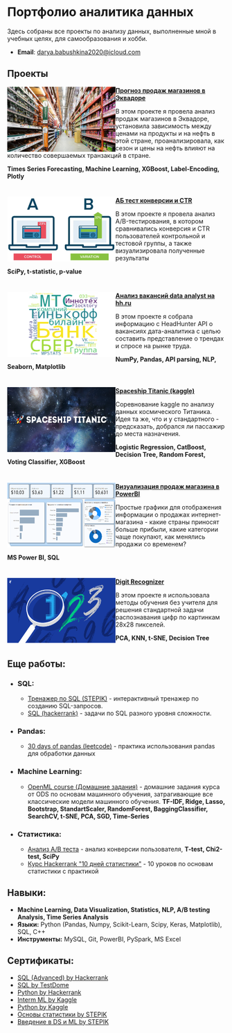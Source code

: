 # Портфолио аналитика данных
Здесь собраны все проекты по анализу данных, выполненные мной в учебных целях, для самообразования и хобби.

- **Email**: [darya.babushkina2020@icloud.com](darya.babushkina2020@icloud.com)

## Проекты

<img align="left" width="250" height="150" src="https://github.com/merae70/Portfolio/blob/main/img/store_sales.jpg"> **[Прогноз продаж магазинов в Эквадоре](https://github.com/merae70/da_projects/tree/main/store_sales_forecasting)**

В этом проекте я провела анализ продаж магазинов в Эквадоре, установила зависимость между ценами на продукты и на нефть в этой стране, проанализировала, как сезон и цены на нефть влияют на количество совершаемых транзакций в стране.

**Times Series Forecasting, Machine Learning, XGBoost, Label-Encoding, Plotly**

#


<img align="left" width="250" height="150" src="https://github.com/merae70/Portfolio/blob/main/img/ab-testing2.jpg"> **[АБ тест конверсии и CTR](https://github.com/merae70/da_projects/tree/main/ab_testing)**

В этом проекте я провела анализ A/B-тестирования, в котором сравнивались конверсия и CTR пользователей контрольной и тестовой группы, а также визуализировала полученные результаты

**SciPy, t-statistic, p-value**

#

<img align="left" width="250" height="150" overflow="hidden" src="https://github.com/merae70/Portfolio/blob/main/img/vacancy_cloud.png"> **[Анализ вакансий data analyst на hh.ru](https://github.com/merae70/da_projects/tree/main/hh_parsing)**

  В этом проекте я собрала информацию с HeadHunter API о вакансиях дата-аналитика с целью составить представление о трендах и спросе на рынке труда.

**NumPy, Pandas, API parsing, NLP, Seaborn, Matplotlib**



#


<img align="left" width="250" height="150" src="https://github.com/merae70/Portfolio/blob/main/img/ss_titanic.png"> **[Spaceship Titanic (kaggle)](https://github.com/merae70/da_projects/tree/main/spaceship_titanic)**

Соревнование kaggle по анализу данных космического Титаника. Идея та же, что и у стандартного - предсказать, добрался ли пассажир до места назначения.

**Logistic Regression, CatBoost, Decision Tree, Random Forest, Voting Classifier, XGBoost**


#


<img align="left" width="250" height="150" src="https://github.com/merae70/Portfolio/blob/main/img/power_bi.png"> **[Визуализация продаж магазина в PowerBI](https://github.com/merae70/da_projects/tree/main/power_bi)**

Простые графики для отображения информации о продажах интернет-магазина - какие страны приносят больше прибыли, какие категории чаще покупают, как менялись продажи со временем?

**MS Power BI, SQL**

#


<img align="left" width="250" height="150" src="https://github.com/merae70/Portfolio/blob/main/img/digit_recognizer.png"> **[Digit Recognizer](https://github.com/merae70/da_projects/tree/main/digit_recognizer)**

В этом проекте я использовала методы обучения без учителя для решения стандартной задачи распознавания цифр по картинкам 28х28 пикселей.

**PCA, KNN, t-SNE, Decision Tree**
#

## Еще работы:
- ### SQL:
  - [Тренажер по SQL (STEPIK)](https://github.com/merae70/SQL/tree/main/SQL_Hackerrank) - интерактивный тренажер по созданию SQL-запросов.
  - [SQL (hackerrank)](https://github.com/merae70/SQL/tree/main/SQL_STEPIK) - задачи по SQL разного уровня сложности.
- ### Pandas:
  - [30 days of pandas (leetcode)](https://github.com/merae70/pandas) - практика использования pandas для обработки данных
- ### Machine Learning:
    - [OpenML course (Домашние задания)](https://github.com/merae70/MLCourseAI-homework) - домашние задания курса от ODS по основам машинного обучения, затрагивающие все классические модели машинного обучения.
      **TF-IDF, Ridge, Lasso, Bootstrap, StandartScaler, RandomForest, BaggingClassifier, SearchCV, t-SNE, PCA, SGD, Time-Series** 
- ### Статистика:
  - [Анализ A/B теста](https://github.com/merae70/statistics/tree/main/ab%20test) - анализ конверсии пользователя,
  **T-test, Chi2-test, SciPy**
  - [Курс Hackerrank "10 дней статистики"](https://github.com/merae70/statistics/blob/main/hackerrank/README.md) - 10 уроков по основам статистики с практикой
 

## Навыки:
- **Machine Learning, Data Visualization, Statistics, NLP, A/B testing Analysis, Time Series Analysis**
- **Языки:** Python (Pandas, Numpy, Scikit-Learn, Scipy, Keras, Matplotlib), SQL, C++
- **Инструменты:** MySQL, Git, PowerBI, PySpark, MS Excel

## Сертификаты:
- [SQL (Advanced) by Hackerrank](https://github.com/merae70/Portfolio/blob/main/certificates/sql(adv).png)
- [SQL by TestDome](https://www.testdome.com/certificates/7d2715ee807e4c3589aba8a5eac6fc7c)
- [Python by Hackerrank](https://github.com/merae70/Portfolio/blob/main/certificates/python.png)
- [Interm ML by Kaggle](https://github.com/merae70/Portfolio/blob/main/certificates/ml_kaggle.png)
- [Python by Kaggle](https://github.com/merae70/Portfolio/blob/main/certificates/python_kaggle.png)
- [Основы статистики by STEPIK](https://github.com/merae70/Portfolio/blob/main/certificates/stat_base1.png)
- [Введение в DS и ML by STEPIK](https://github.com/merae70/Portfolio/blob/main/certificates/ds_stepik.png)



